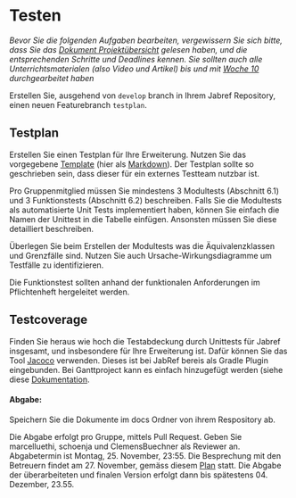 # Testen 

*Bevor Sie die folgenden Aufgaben bearbeiten, vergewissern Sie sich bitte, dass Sie das [Dokument Projektübersicht](../project-summary.html) gelesen haben, und die entsprechenden Schritte und Deadlines kennen. 
Sie sollten auch alle Unterrichtsmaterialen (also Video und Artikel) bis und mit [Woche 10](../../week10/guide.html) durchgearbeitet haben*

Erstellen Sie, ausgehend von ```develop``` branch in Ihrem Jabref Repository, einen neuen Featurebranch ```testplan```.


## Testplan

Erstellen Sie einen Testplan für Ihre Erweiterung. Nutzen Sie das vorgegebene [Template](https://unibas-marcelluethi.github.io/software-engineering/project/templates/testplan.html) (hier als [Markdown](https://github.com/unibas-marcelluethi/software-engineering/tree/master/docs/project/templates/testplan.md)).
Der Testplan sollte so geschrieben sein, dass dieser für ein externes Testteam nutzbar ist. 

Pro Gruppenmitglied müssen Sie mindestens 3 Modultests (Abschnitt 6.1) und 3 Funktionstests (Abschnitt 6.2) beschreiben. Falls Sie die Modultests als automatisierte Unit Tests implementiert haben, können Sie einfach die Namen der Unittest in die Tabelle einfügen. Ansonsten müssen Sie diese detailliert beschreiben.

Überlegen Sie beim Erstellen der Modultests was die Äquivalenzklassen und Grenzfälle sind. Nutzen Sie auch Ursache-Wirkungsdiagramme um Testfälle zu identifizieren.

Die Funktionstest sollten anhand der funktionalen Anforderungen im Pflichtenheft hergeleitet werden. 




## Testcoverage 

Finden Sie heraus wie hoch die Testabdeckung durch Unittests für Jabref insgesamt, und insbesondere für Ihre Erweiterung ist. Dafür können Sie das Tool [Jacoco](https://www.jacoco.org/jacoco/) verwenden. Dieses ist bei JabRef bereis als Gradle Plugin eingebunden. Bei Ganttproject kann es einfach hinzugefügt werden (siehe diese [Dokumentation](https://docs.gradle.org/current/userguide/jacoco_plugin.html).

#### Abgabe:

Speichern Sie die Dokumente im docs Ordner von ihrem Respository ab.

Die Abgabe erfolgt pro Gruppe, mittels Pull Request. Geben Sie marcelluethi, schoenja und ClemensBuechner als Reviewer an. Abgabetermin ist Montag, 25. November, 23:55. Die Besprechung mit den Betreuern findet am 27. November, gemäss diesem [Plan](https://adam.unibas.ch/goto_adam_file_875739_download.html) statt. Die Abgabe der überarbeiteten und finalen Version erfolgt dann bis spätestens 04. Dezember, 23.55.